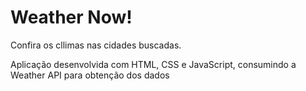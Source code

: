 # Weather Now!

Confira os cllimas nas cidades buscadas.

Aplicação desenvolvida com HTML, CSS e JavaScript, consumindo a Weather API para obtenção dos dados



